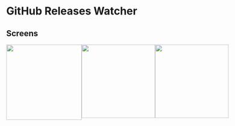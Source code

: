 # GitHub Releases Watcher

## Screens


<div style="display:flex; justify-content:space-around">
<image width="200" src="./docs/assets/signin-gif.gif" >

<image width="195" src="./docs/assets/dashboard.jpeg" >
<image width="195" src="./docs/assets/search.jpeg" >

</div>